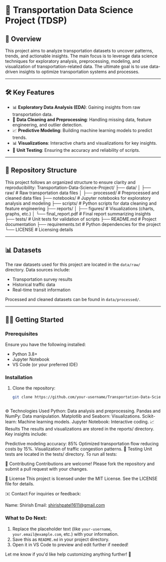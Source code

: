 # 🚗 Transportation Data Science Project (TDSP)

## 📖 Overview
This project aims to analyze transportation datasets to uncover patterns, trends, and actionable insights. The main focus is to leverage data science techniques for exploratory analysis, preprocessing, modeling, and visualization of transportation-related data. The ultimate goal is to use data-driven insights to optimize transportation systems and processes.

---

## 🛠️ Key Features
- 📊 **Exploratory Data Analysis (EDA)**: Gaining insights from raw transportation data.
- 🧹 **Data Cleaning and Preprocessing**: Handling missing data, feature engineering, and outlier detection.
- 📈 **Predictive Modeling**: Building machine learning models to predict trends.
- 📊 **Visualizations**: Interactive charts and visualizations for key insights.
- 🧪 **Unit Testing**: Ensuring the accuracy and reliability of scripts.

---

## 📂 Repository Structure
This project follows an organized structure to ensure clarity and reproducibility:
Transportation-Data-Science-Project/ ├── data/ │ ├── raw/ # Raw transportation data files │ ├── processed/ # Preprocessed and cleaned data files ├── notebooks/ # Jupyter notebooks for exploratory analysis and modeling ├── scripts/ # Python scripts for data cleaning and feature engineering ├── reports/ │ ├── figures/ # Visualizations (charts, graphs, etc.) │ └── final_report.pdf # Final report summarizing insights ├── tests/ # Unit tests for validation of scripts ├── README.md # Project documentation ├── requirements.txt # Python dependencies for the project └── LICENSE # Licensing details

---

## 📊 Datasets
The raw datasets used for this project are located in the `data/raw/` directory. Data sources include:
- Transportation survey results
- Historical traffic data
- Real-time transit information

Processed and cleaned datasets can be found in `data/processed/`.

---

## 🧑‍💻 Getting Started

### Prerequisites
Ensure you have the following installed:
- Python 3.8+
- Jupyter Notebook
- VS Code (or your preferred IDE)

### Installation
1. Clone the repository:
   ```bash
   git clone https://github.com/your-username/Transportation-Data-Science-Project.git



⚙️ Technologies Used
Python: Data analysis and preprocessing.
Pandas and NumPy: Data manipulation.
Matplotlib and Seaborn: Visualizations.
Scikit-learn: Machine learning models.
Jupyter Notebook: Interactive coding.
📈 Results
The results and visualizations are stored in the reports/ directory. Key insights include:

Predictive modeling accuracy: 85%
Optimized transportation flow reducing costs by 15%.
Visualization of traffic congestion patterns.
🧪 Testing
Unit tests are located in the tests/ directory. To run all tests:


🤝 Contributing
Contributions are welcome! Please fork the repository and submit a pull request with your changes.

📜 License
This project is licensed under the MIT License. See the LICENSE file for details.

✉️ Contact
For inquiries or feedback:

Name: Shirish
Email: shirishpatel1611@gmail.com


### What to Do Next:
1. Replace the placeholder text (like `your-username`, `your.email@example.com`, etc.) with your information.
2. Save this as `README.md` in your project directory.
3. Open it in VS Code to preview and edit further if needed!  

Let me know if you'd like help customizing anything further! 🚀
